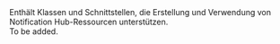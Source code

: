 <Namespace Name="Microsoft.Azure.NotificationHubs">
  <Docs>
    <summary>Enthält Klassen und Schnittstellen, die Erstellung und Verwendung von Notification Hub-Ressourcen unterstützen.</summary> 
    <remarks>To be added.</remarks>
  </Docs>
</Namespace>
